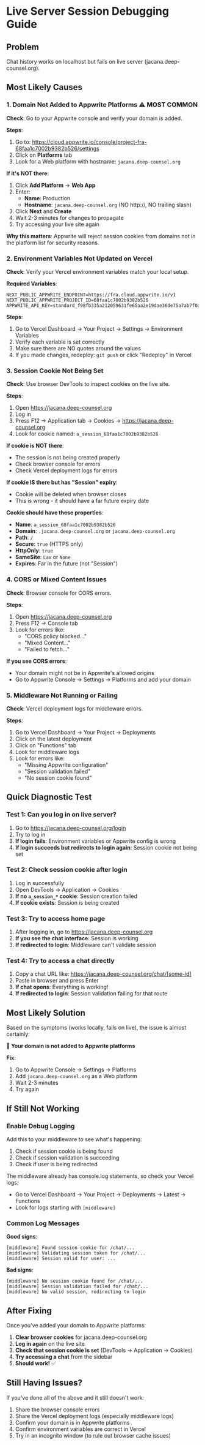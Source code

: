# Live Server Session Debugging Guide

## Problem

Chat history works on localhost but fails on live server (jacana.deep-counsel.org).

## Most Likely Causes

### 1. Domain Not Added to Appwrite Platforms ⚠️ MOST COMMON

**Check**: Go to your Appwrite console and verify your domain is added.

**Steps**:

1. Go to: https://cloud.appwrite.io/console/project-fra-68faa1c7002b9382b526/settings
2. Click on **Platforms** tab
3. Look for a Web platform with hostname: `jacana.deep-counsel.org`

**If it's NOT there**:

1. Click **Add Platform** → **Web App**
2. Enter:
   - **Name**: Production
   - **Hostname**: `jacana.deep-counsel.org` (NO http://, NO trailing slash)
3. Click **Next** and **Create**
4. Wait 2-3 minutes for changes to propagate
5. Try accessing your live site again

**Why this matters**: Appwrite will reject session cookies from domains not in the platform list for security reasons.

### 2. Environment Variables Not Updated on Vercel

**Check**: Verify your Vercel environment variables match your local setup.

**Required Variables**:

```
NEXT_PUBLIC_APPWRITE_ENDPOINT=https://fra.cloud.appwrite.io/v1
NEXT_PUBLIC_APPWRITE_PROJECT_ID=68faa1c7002b9382b526
APPWRITE_API_KEY=standard_f98fb335a212059631fe65aa2e19dae36de75a7ab7f0ac500e159b7a9bb1bbdf9068495cb3c84c773c19d37e1b10300bd60833fbed21e43838e99b6400d0a7d1d302bb12ac41b056565f52eacc801a5530f634a583f7bb2c92707934815dd3d6f9dd35260d1c3e860c93bf14088390001d181db3755e9696e709867ecfa127b5
```

**Steps**:

1. Go to Vercel Dashboard → Your Project → Settings → Environment Variables
2. Verify each variable is set correctly
3. Make sure there are NO quotes around the values
4. If you made changes, redeploy: `git push` or click "Redeploy" in Vercel

### 3. Session Cookie Not Being Set

**Check**: Use browser DevTools to inspect cookies on the live site.

**Steps**:

1. Open https://jacana.deep-counsel.org
2. Log in
3. Press F12 → Application tab → Cookies → https://jacana.deep-counsel.org
4. Look for cookie named: `a_session_68faa1c7002b9382b526`

**If cookie is NOT there**:

- The session is not being created properly
- Check browser console for errors
- Check Vercel deployment logs for errors

**If cookie IS there but has "Session" expiry**:

- Cookie will be deleted when browser closes
- This is wrong - it should have a far future expiry date

**Cookie should have these properties**:

- **Name**: `a_session_68faa1c7002b9382b526`
- **Domain**: `.jacana.deep-counsel.org` or `jacana.deep-counsel.org`
- **Path**: `/`
- **Secure**: `true` (HTTPS only)
- **HttpOnly**: `true`
- **SameSite**: `Lax` or `None`
- **Expires**: Far in the future (not "Session")

### 4. CORS or Mixed Content Issues

**Check**: Browser console for CORS errors.

**Steps**:

1. Open https://jacana.deep-counsel.org
2. Press F12 → Console tab
3. Look for errors like:
   - "CORS policy blocked..."
   - "Mixed Content..."
   - "Failed to fetch..."

**If you see CORS errors**:

- Your domain might not be in Appwrite's allowed origins
- Go to Appwrite Console → Settings → Platforms and add your domain

### 5. Middleware Not Running or Failing

**Check**: Vercel deployment logs for middleware errors.

**Steps**:

1. Go to Vercel Dashboard → Your Project → Deployments
2. Click on the latest deployment
3. Click on "Functions" tab
4. Look for middleware logs
5. Look for errors like:
   - "Missing Appwrite configuration"
   - "Session validation failed"
   - "No session cookie found"

## Quick Diagnostic Test

### Test 1: Can you log in on live server?

1. Go to https://jacana.deep-counsel.org/login
2. Try to log in
3. **If login fails**: Environment variables or Appwrite config is wrong
4. **If login succeeds but redirects to login again**: Session cookie not being set

### Test 2: Check session cookie after login

1. Log in successfully
2. Open DevTools → Application → Cookies
3. **If no `a_session_*` cookie**: Session creation failed
4. **If cookie exists**: Session is being created

### Test 3: Try to access home page

1. After logging in, go to https://jacana.deep-counsel.org
2. **If you see the chat interface**: Session is working
3. **If redirected to login**: Middleware can't validate session

### Test 4: Try to access a chat directly

1. Copy a chat URL like: https://jacana.deep-counsel.org/chat/[some-id]
2. Paste in browser and press Enter
3. **If chat opens**: Everything is working!
4. **If redirected to login**: Session validation failing for that route

## Most Likely Solution

Based on the symptoms (works locally, fails on live), the issue is almost certainly:

**🎯 Your domain is not added to Appwrite platforms**

**Fix**:

1. Go to Appwrite Console → Settings → Platforms
2. Add `jacana.deep-counsel.org` as a Web platform
3. Wait 2-3 minutes
4. Try again

## If Still Not Working

### Enable Debug Logging

Add this to your middleware to see what's happening:

1. Check if session cookie is being found
2. Check if session validation is succeeding
3. Check if user is being redirected

The middleware already has console.log statements, so check your Vercel logs:

- Go to Vercel Dashboard → Your Project → Deployments → Latest → Functions
- Look for logs starting with `[middleware]`

### Common Log Messages

**Good signs**:

```
[middleware] Found session cookie for /chat/...
[middleware] Validating session token for /chat/...
[middleware] Session valid for user: ...
```

**Bad signs**:

```
[middleware] No session cookie found for /chat/...
[middleware] Session validation failed for /chat/...
[middleware] No valid session, redirecting to login
```

## After Fixing

Once you've added your domain to Appwrite platforms:

1. **Clear browser cookies** for jacana.deep-counsel.org
2. **Log in again** on the live site
3. **Check that session cookie is set** (DevTools → Application → Cookies)
4. **Try accessing a chat** from the sidebar
5. **Should work!** ✅

## Still Having Issues?

If you've done all of the above and it still doesn't work:

1. Share the browser console errors
2. Share the Vercel deployment logs (especially middleware logs)
3. Confirm your domain is in Appwrite platforms
4. Confirm environment variables are correct in Vercel
5. Try in an incognito window (to rule out browser cache issues)
